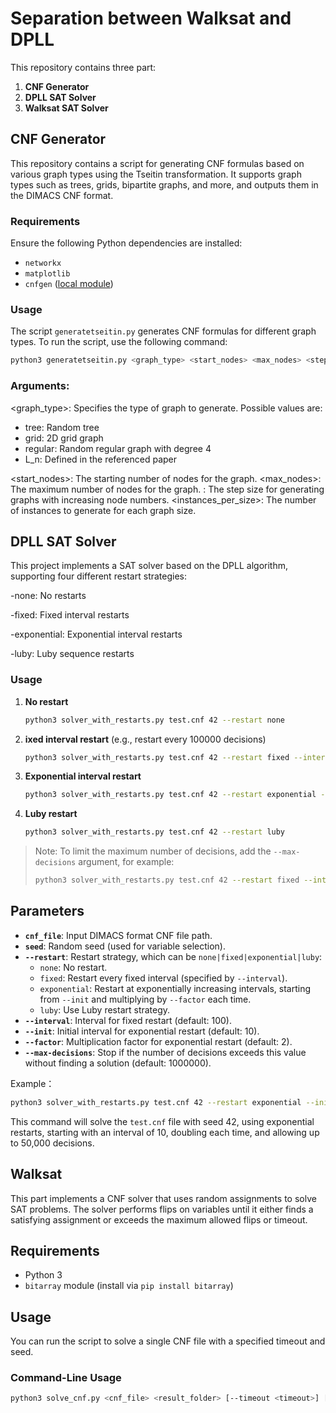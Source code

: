 # Separation between Walksat and DPLL

This repository contains three part:
1. **CNF Generator**
2. **DPLL SAT Solver**
3. **Walksat SAT Solver**

## CNF Generator

This repository contains a script for generating CNF formulas based on various graph types using the Tseitin transformation. It supports graph types such as trees, grids, bipartite graphs, and more, and outputs them in the DIMACS CNF format.

### Requirements

Ensure the following Python dependencies are installed:

- `networkx`
- `matplotlib`
- `cnfgen` ([local module](https://github.com/MassimoLauria/cnfgen))

### Usage

The script `generatetseitin.py` generates CNF formulas for different graph types. To run the script, use the following command:

```bash
python3 generatetseitin.py <graph_type> <start_nodes> <max_nodes> <step> <instances_per_size>

   ```

### Arguments:
<graph_type>: Specifies the type of graph to generate. Possible values are:
  - tree: Random tree
  - grid: 2D grid graph
  - regular: Random regular graph with degree 4
  - L_n: Defined in the referenced paper

<start_nodes>: The starting number of nodes for the graph.
<max_nodes>: The maximum number of nodes for the graph.
<step>: The step size for generating graphs with increasing node numbers.
<instances_per_size>: The number of instances to generate for each graph size.




## DPLL SAT Solver
This project implements a SAT solver based on the DPLL algorithm, supporting four different restart strategies:

-none: No restarts

-fixed: Fixed interval restarts

-exponential: Exponential interval restarts

-luby: Luby sequence restarts

### Usage


1. **No restart**  
   ```bash
   python3 solver_with_restarts.py test.cnf 42 --restart none
   ```

2. **ixed interval restart** (e.g., restart every 100000 decisions)
   ```bash
   python3 solver_with_restarts.py test.cnf 42 --restart fixed --interval 100000
   ```

3. **Exponential interval restart** 
   ```bash
   python3 solver_with_restarts.py test.cnf 42 --restart exponential --init 10 --factor 2
   ```

4. **Luby restart**
   ```bash
   python3 solver_with_restarts.py test.cnf 42 --restart luby
   ```

> Note: To limit the maximum number of decisions, add the `--max-decisions` argument, for example:
> ```bash
> python3 solver_with_restarts.py test.cnf 42 --restart fixed --interval 100 --max-decisions 100000
> ```

## Parameters

- **`cnf_file`**: Input DIMACS format CNF file path.
- **`seed`**: Random seed (used for variable selection).
- **`--restart`**: Restart strategy, which can be `none|fixed|exponential|luby`:
  - `none`: No restart.
  - `fixed`: Restart every fixed interval (specified by `--interval`).
  - `exponential`: Restart at exponentially increasing intervals, starting from `--init` and multiplying by `--factor` each time.
  - `luby`: Use Luby restart strategy.
- **`--interval`**: Interval for fixed restart (default: 100).
- **`--init`**: Initial interval for exponential restart (default: 10).
- **`--factor`**: Multiplication factor for exponential restart (default: 2).
- **`--max-decisions`**: Stop if the number of decisions exceeds this value without finding a solution (default: 1000000).


Example：  
```bash
python3 solver_with_restarts.py test.cnf 42 --restart exponential --init 10 --factor 2 --max-decisions 50000
```
This command will solve the `test.cnf` file with seed 42, using exponential restarts, starting with an interval of 10, doubling each time, and allowing up to 50,000 decisions.

## Walksat

This part implements a CNF solver that uses random assignments to solve SAT problems. The solver performs flips on variables until it either finds a satisfying assignment or exceeds the maximum allowed flips or timeout.

## Requirements

- Python 3
- `bitarray` module (install via `pip install bitarray`)

## Usage

You can run the script to solve a single CNF file with a specified timeout and seed.

### Command-Line Usage

```bash
python3 solve_cnf.py <cnf_file> <result_folder> [--timeout <timeout>] [--seed <seed>]

